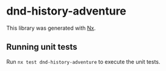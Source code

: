 # dnd-history-adventure

This library was generated with [Nx](https://nx.dev).

## Running unit tests

Run `nx test dnd-history-adventure` to execute the unit tests.
